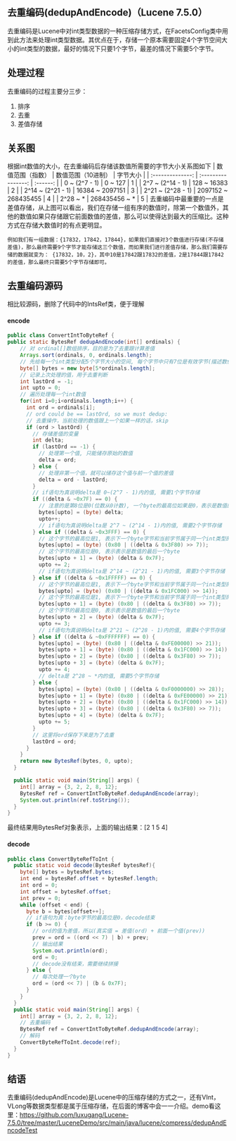 ## 去重编码(dedupAndEncode)（Lucene 7.5.0）
去重编码是Lucene中对int类型数据的一种压缩存储方式，在FacetsConfig类中用到此方法来处理int类型数据。其优点在于，存储一个原本需要固定4个字节空间大小的int类型的数据，最好的情况下只要1个字节，最差的情况下需要5个字节。
## 处理过程
去重编码的过程主要分三步：
1. 排序
2. 去重
3. 差值存储
## 关系图
根据int数值的大小，在去重编码后存储该数值所需要的字节大小关系图如下
| 数值范围（指数） | 数值范围（10进制） | 字节大小 |
| :--------------: | :----------------: | :------: |
| 0 ~ (2^7 - 1) | 0 ~ 127 | 1 |
| 2^7 ~ (2^14 - 1) | 128 ~ 16383 | 2 |
| 2^14 ~ (2^21 - 1) | 16384 ~ 2097151 | 3 |
| 2^21 ~ (2^28 - 1) | 2097152 ~ 268435455 | 4 |
| 2^28 ~ * | 268435456 ~ * | 5 |
去重编码中最重要的一点是差值存储，从上图可以看出，我们在存储一组有序的数值时，除第一个数值外，其他的数值如果只存储跟它前面数值的差值，那么可以使得达到最大的压缩比。这种方式在存储大数值时的有点更明显。
```text
例如我们有一组数据：{17832，17842，17844}，如果我们直接对3个数值进行存储(不存储差值)，那么最终需要9个字节才能存储这三个数值，而如果我们进行差值存储，那么我们需要存储的数据就变为： {17832，10，2}，其中10是17842跟17832的差值，2是17844跟17842的差值，那么最终只需要5个字节存储即可。
```
## 去重编码源码
相比较源码，删除了代码中的IntsRef类，便于理解
#### encode
```java
public class ConvertIntToByteRef {
public static BytesRef dedupAndEncode(int[] ordinals) {
    // 对 ordinal[]数组排序，目的是为了去重跟计算差值
    Arrays.sort(ordinals, 0, ordinals.length);
    // 先给每一个int类型分配5个字节大小的空间, 每个字节中只有7位是有效字节(描述数值),最高位是个定界符, 所以一个int类型最多要5个字节
    byte[] bytes = new byte[5*ordinals.length];
    // 记录上次处理的值，用于去重判断
    int lastOrd = -1;
    int upto = 0;
    // 遍历处理每一个int数值
    for(int i=0;i<ordinals.length;i++) {
      int ord = ordinals[i];
      // ord could be == lastOrd, so we must dedup:
      // 去重操作，当前处理的数值跟上一个如果一样的话，skip
      if (ord > lastOrd) {
        // 存储差值的变量
        int delta;
        if (lastOrd == -1) {
          // 处理第一个值, 只能储存原始的数值
          delta = ord;
        } else {
          // 处理非第一个值，就可以储存这个值与前一个值的差值
          delta = ord - lastOrd;
        }
        // if语句为真说明delta是 0~(2^7 - 1)内的值, 需要1个字节存储
        if ((delta & ~0x7F) == 0) {
          // 注意的是第8位是0(位数从0计数), 一个byte的最高位如果是0，表示是数值的最后一个byte
          bytes[upto] = (byte) delta;
          upto++;
          // if语句为真说明delta是 2^7 ~ (2^14 - 1)内的值, 需要2个字节存储
        } else if ((delta & ~0x3FFF) == 0) {
          // 这个字节的最高位是1, 表示下一个byte字节和当前字节属于同一个int类型的一部分
          bytes[upto] = (byte) (0x80 | ((delta & 0x3F80) >> 7));
          // 这个字节的最高位是0, 表示表示是数值的最后一个byte
          bytes[upto + 1] = (byte) (delta & 0x7F);
          upto += 2;
          // if语句为真说明delta是 2^14 ~ (2^21 - 1)内的值, 需要3个字节存储
        } else if ((delta & ~0x1FFFFF) == 0) {
          // 这个字节的最高位是1, 表示下一个byte字节和当前字节属于同一个int类型的一部分
          bytes[upto] = (byte) (0x80 | ((delta & 0x1FC000) >> 14));
          // 这个字节的最高位是1, 表示下一个byte字节和当前字节属于同一个int类型的一部分
          bytes[upto + 1] = (byte) (0x80 | ((delta & 0x3F80) >> 7));
          // 这个字节的最高位是0, 表示表示是数值的最后一个byte
          bytes[upto + 2] = (byte) (delta & 0x7F);
          upto += 3;
          // if语句为真说明delta是 2^21 ~ (2^28 - 1)内的值, 需要4个字节存储
        } else if ((delta & ~0xFFFFFFF) == 0) {
          bytes[upto] = (byte) (0x80 | ((delta & 0xFE00000) >> 21));
          bytes[upto + 1] = (byte) (0x80 | ((delta & 0x1FC000) >> 14));
          bytes[upto + 2] = (byte) (0x80 | ((delta & 0x3F80) >> 7));
          bytes[upto + 3] = (byte) (delta & 0x7F);
          upto += 4;
          // delta是 2^28 ~ *内的值, 需要5个字节存储
        } else {
          bytes[upto] = (byte) (0x80 | ((delta & 0xF0000000) >> 28));
          bytes[upto + 1] = (byte) (0x80 | ((delta & 0xFE00000) >> 21));
          bytes[upto + 2] = (byte) (0x80 | ((delta & 0x1FC000) >> 14));
          bytes[upto + 3] = (byte) (0x80 | ((delta & 0x3F80) >> 7));
          bytes[upto + 4] = (byte) (delta & 0x7F);
          upto += 5;
        }
        // 这里将ord保存下来是为了去重
        lastOrd = ord;
      }
    }
    return new BytesRef(bytes, 0, upto);
  }

  public static void main(String[] args) {
    int[] array = {3, 2, 2, 8, 12};
    BytesRef ref = ConvertIntToByteRef.dedupAndEncode(array);
    System.out.println(ref.toString());
  }
}
```
最终结果用BytesRef对象表示，上面的输出结果：[2 1 5 4]
#### decode
```java
public class ConvertByteRefToInt {
  public static void decode(BytesRef bytesRef){
    byte[] bytes = bytesRef.bytes;
    int end = bytesRef.offset + bytesRef.length;
    int ord = 0;
    int offset = bytesRef.offset;
    int prev = 0;
    while (offset < end) {
      byte b = bytes[offset++];
      // if语句为真：byte字节的最高位是0，decode结束
      if (b >= 0) {
        // ord的值为差值，所以(真实值 = 差值(ord) + 前面一个值(prev))
        prev = ord = ((ord << 7) | b) + prev;
        // 输出结果
        System.out.println(ord);
        ord = 0;
        // decode没有结束，需要继续拼接
      } else {
        // 每次处理一个byte
        ord = (ord << 7) | (b & 0x7F);
      }
    }
  }
  public static void main(String[] args) {
    int[] array = {3, 2, 2, 8, 12};
    // 去重编码
    BytesRef ref = ConvertIntToByteRef.dedupAndEncode(array);
    // 解码
    ConvertByteRefToInt.decode(ref);
  }
}
```
## 结语
去重编码(dedupAndEncode)是Lucene中的压缩存储的方式之一，还有VInt，VLong等数据类型都是属于压缩存储，在后面的博客中会一一介绍。demo看这里：https://github.com/luxugang/Lucene-7.5.0/tree/master/LuceneDemo/src/main/java/lucene/compress/dedupAndEncodeTest